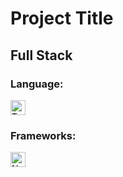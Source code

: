 # Project Title

## Full Stack

### Language:
 <img src="https://api.iconify.design/skill-icons:typescript.svg" alt="TypeScript" width="24" height="24" />

### Frameworks:
 <img src="https://api.iconify.design/skill-icons:nextjs-dark.svg" alt="Next.js" width="24" height="24" />
